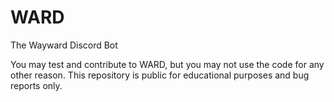 # WARD
The Wayward Discord Bot

You may test and contribute to WARD, but you may not use the code for any other reason. This repository is public for educational purposes and bug reports only.
